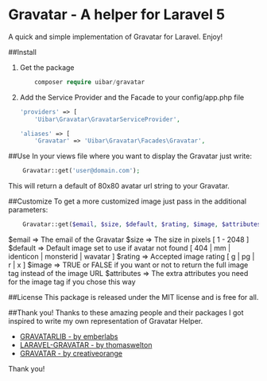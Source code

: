# Gravatar - A helper for Laravel 5
A quick and simple implementation of Gravatar for Laravel. Enjoy!

##Install
1. Get the package

    ```php
        composer require uibar/gravatar
    ```

2. Add the Service Provider and the Facade to your config/app.php file
    
    ```php
    'providers' => [
        'Uibar\Gravatar\GravatarServiceProvider',
    ```
    
    ```php
    'aliases' => [
        'Gravatar' => 'Uibar\Gravatar\Facades\Gravatar',
    ```

##Use
In your views file where you want to display the Gravatar just write:

```php
    Gravatar::get('user@domain.com');
```

This will return a default of 80x80 avatar url string to your Gravatar.

##Customize
To get a more customized image just pass in the additional parameters:

```php
    Gravatar::get($email, $size, $default, $rating, $image, $attributes);
```

$email      =>      The email of the Gravatar
$size       =>      The size in pixels \[ 1 - 2048 \]
$default    =>      Default image set to use if avatar not found \[ 404 | mm | identicon | monsterid | wavatar \]
$rating     =>      Accepted image rating  \[ g | pg | r | x \]
$image      =>      TRUE or FALSE if you want or not to return the full image tag instead of the image URL
$attributes =>      The extra attributes you need for the image tag if you chose this way

##License
This package is released under the MIT license and is free for all.

##Thank you!
Thanks to these amazing people and their packages I got inspired to write my own representation of Gravatar Helper.

- [GRAVATARLIB - by emberlabs](https://github.com/emberlabs/gravatarlib)
- [LARAVEL-GRAVATAR - by thomaswelton](https://github.com/thomaswelton/laravel-gravatar)
- [GRAVATAR - by creativeorange](https://github.com/creativeorange/gravatar)

Thank you!
